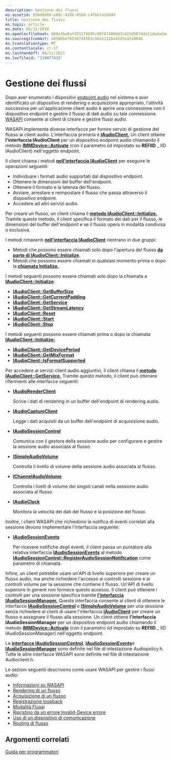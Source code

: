 ```yaml
---
description: Gestione dei flussi
ms.assetid: 936d8d69-e86c-418b-b5b0-c4fbbfa1dd49
title: Gestione dei flussi
ms.topic: article
ms.date: 05/31/2018
ms.openlocfilehash: 669e3be8af4532f9045c08f07400d47c423d507d4e11da4ada0b1a279c52772d
ms.sourcegitcommit: e858bbe701567d4583c50a11326e42d7ea51804b
ms.translationtype: MT
ms.contentlocale: it-IT
ms.lasthandoff: 08/11/2021
ms.locfileid: "119077435"
---
```

# <a name="stream-management"></a>Gestione dei flussi

Dopo aver enumerato i dispositivi [endpoint audio](audio-endpoint-devices.md) nel sistema e aver identificato un dispositivo di rendering o acquisizione appropriato, l'attività successiva per un'applicazione client audio è aprire una connessione con il dispositivo endpoint e gestire il flusso di dati audio su tale connessione. [WASAPI](wasapi.md) consente ai client di creare e gestire flussi audio.

WASAPI implementa diverse interfacce per fornire servizi di gestione del flusso ai client audio. L'interfaccia primaria è [**IAudioClient.**](/windows/desktop/api/Audioclient/nn-audioclient-iaudioclient) Un client ottiene **l'interfaccia IAudioClient** per un dispositivo endpoint audio chiamando il metodo [**IMMDevice::Activate**](/windows/desktop/api/Mmdeviceapi/nf-mmdeviceapi-immdevice-activate) (con il parametro *iid* impostato su **REFIID** \_ IID IAudioClient) nell'oggetto endpoint.

Il client chiama i metodi [**nell'interfaccia IAudioClient**](/windows/desktop/api/Audioclient/nn-audioclient-iaudioclient) per eseguire le operazioni seguenti:

-   Individuare i formati audio supportati dal dispositivo endpoint.
-   Ottenere le dimensioni del buffer dell'endpoint.
-   Ottenere il formato e la latenza del flusso.
-   Avviare, arrestare e reimpostare il flusso che passa attraverso il dispositivo endpoint.
-   Accedere ad altri servizi audio.

Per creare un flusso, un client chiama il [**metodo IAudioClient::Initialize.**](/windows/desktop/api/Audioclient/nf-audioclient-iaudioclient-initialize) Tramite questo metodo, il client specifica il formato dei dati per il flusso, le dimensioni del buffer dell'endpoint e se il flusso opera in modalità condivisa o esclusiva.

I metodi rimanenti [**nell'interfaccia IAudioClient**](/windows/desktop/api/Audioclient/nn-audioclient-iaudioclient) rientrano in due gruppi:

-   Metodi che possono essere chiamati solo dopo l'apertura del flusso [**da parte di IAudioClient::Initialize**](/windows/desktop/api/Audioclient/nf-audioclient-iaudioclient-initialize).
-   Metodi che possono essere chiamati in qualsiasi momento prima o dopo la [**chiamata Initialize.**](/windows/desktop/api/Audioclient/nf-audioclient-iaudioclient-initialize)

I metodi seguenti possono essere chiamati solo dopo la chiamata a [**IAudioClient::Initialize**](/windows/desktop/api/Audioclient/nf-audioclient-iaudioclient-initialize):

-   [**IAudioClient::GetBufferSize**](/windows/desktop/api/Audioclient/nf-audioclient-iaudioclient-getbuffersize)
-   [**IAudioClient::GetCurrentPadding**](/windows/desktop/api/Audioclient/nf-audioclient-iaudioclient-getcurrentpadding)
-   [**IAudioClient::GetService**](/windows/desktop/api/Audioclient/nf-audioclient-iaudioclient-getservice)
-   [**IAudioClient::GetStreamLatency**](/windows/desktop/api/Audioclient/nf-audioclient-iaudioclient-getstreamlatency)
-   [**IAudioClient::Reset**](/windows/desktop/api/Audioclient/nf-audioclient-iaudioclient-reset)
-   [**IAudioClient::Start**](/windows/desktop/api/Audioclient/nf-audioclient-iaudioclient-start)
-   [**IAudioClient::Stop**](/windows/desktop/api/Audioclient/nf-audioclient-iaudioclient-stop)

I metodi seguenti possono essere chiamati prima o dopo la chiamata [**IAudioClient::Initialize:**](/windows/desktop/api/Audioclient/nf-audioclient-iaudioclient-initialize)

-   [**IAudioClient::GetDevicePeriod**](/windows/desktop/api/Audioclient/nf-audioclient-iaudioclient-getdeviceperiod)
-   [**IAudioClient::GetMixFormat**](/windows/desktop/api/Audioclient/nf-audioclient-iaudioclient-getmixformat)
-   [**IAudioClient::IsFormatSupported**](/windows/desktop/api/Audioclient/nf-audioclient-iaudioclient-isformatsupported)

Per accedere ai servizi client audio aggiuntivi, il client chiama il [**metodo IAudioClient::GetService.**](/windows/desktop/api/Audioclient/nf-audioclient-iaudioclient-getservice) Tramite questo metodo, il client può ottenere riferimenti alle interfacce seguenti:

-   [**IAudioRenderClient**](/windows/desktop/api/Audioclient/nn-audioclient-iaudiorenderclient)

    Scrive i dati di rendering in un buffer dell'endpoint di rendering audio.

-   [**IAudioCaptureClient**](/windows/desktop/api/Audioclient/nn-audioclient-iaudiocaptureclient)

    Legge i dati acquisiti da un buffer dell'endpoint di acquisizione audio.

-   [**IAudioSessionControl**](/windows/desktop/api/Audiopolicy/nn-audiopolicy-iaudiosessioncontrol)

    Comunica con il gestore della sessione audio per configurare e gestire la sessione audio associata al flusso.

-   [**ISimpleAudioVolume**](/windows/desktop/api/Audioclient/nn-audioclient-isimpleaudiovolume)

    Controlla il livello di volume della sessione audio associata al flusso.

-   [**IChannelAudioVolume**](/windows/desktop/api/Audioclient/nn-audioclient-ichannelaudiovolume)

    Controlla i livelli di volume dei singoli canali nella sessione audio associata al flusso.

-   [**IAudioClock**](/windows/desktop/api/Audioclient/nn-audioclient-iaudioclock)

    Monitora la velocità dei dati del flusso e la posizione del flusso.

Inoltre, i client WASAPI che richiedono la notifica di eventi correlati alla sessione devono implementare l'interfaccia seguente:

-   [**IAudioSessionEvents**](/windows/desktop/api/Audiopolicy/nn-audiopolicy-iaudiosessionevents)

    Per ricevere notifiche degli eventi, il client passa un puntatore alla relativa interfaccia [**IAudioSessionEvents**](/windows/desktop/api/Audiopolicy/nn-audiopolicy-iaudiosessionevents) al metodo [**IAudioSessionControl::RegisterAudioSessionNotification**](/windows/desktop/api/Audiopolicy/nf-audiopolicy-iaudiosessioncontrol-registeraudiosessionnotification) come parametro di chiamata.

Infine, un client potrebbe usare un'API di livello superiore per creare un flusso audio, ma anche richiedere l'accesso ai controlli sessione e ai controlli volume per la sessione che contiene il flusso. Un'API di livello superiore in genere non fornisce questo accesso. Il client può ottenere i controlli per una sessione specifica tramite [**l'interfaccia IAudioSessionManager.**](/windows/desktop/api/Audiopolicy/nn-audiopolicy-iaudiosessionmanager) Questa interfaccia consente al client di ottenere le interfacce [**IAudioSessionControl**](/windows/desktop/api/Audiopolicy/nn-audiopolicy-iaudiosessioncontrol) e [**ISimpleAudioVolume**](/windows/desktop/api/Audioclient/nn-audioclient-isimpleaudiovolume) per una sessione senza richiedere al client di usare l'interfaccia [**IAudioClient**](/windows/desktop/api/Audioclient/nn-audioclient-iaudioclient) per creare un flusso e assegnare il flusso alla sessione. Un client ottiene **l'interfaccia IAudioSessionManager** per un dispositivo endpoint audio chiamando il metodo [**IMMDevice::Activate**](/windows/desktop/api/Mmdeviceapi/nf-mmdeviceapi-immdevice-activate) (con il parametro *iid* impostato su **REFIID** \_ IID IAudioSessionManager) nell'oggetto endpoint.

Le [**interfacce IAudioSessionControl**](/windows/desktop/api/Audiopolicy/nn-audiopolicy-iaudiosessioncontrol), [**IAudioSessionEvents**](/windows/desktop/api/Audiopolicy/nn-audiopolicy-iaudiosessionevents)e [**IAudioSessionManager**](/windows/desktop/api/Audiopolicy/nn-audiopolicy-iaudiosessionmanager) sono definite nel file di intestazione Audiopolicy.h. Tutte le altre interfacce WASAPI sono definite nel file di intestazione Audioclient.h.

Le sezioni seguenti descrivono come usare WASAPI per gestire i flussi audio:

-   [Informazioni su WASAPI](wasapi.md)
-   [Rendering di un flusso](rendering-a-stream.md)
-   [Acquisizione di un flusso](capturing-a-stream.md)
-   [Registrazione loopback](loopback-recording.md)
-   [Modalità Flussi](exclusive-mode-streams.md)
-   [Ripristino da un errore Invalid-Device errore](recovering-from-an-invalid-device-error.md)
-   [Uso di un dispositivo di comunicazione](using-the-communication-device.md)
-   [Routing di flusso](stream-routing.md)

## <a name="related-topics"></a>Argomenti correlati

<dl> <dt>

[Guida per programmatori](programming-guide.md)
</dt> </dl>

 

 



